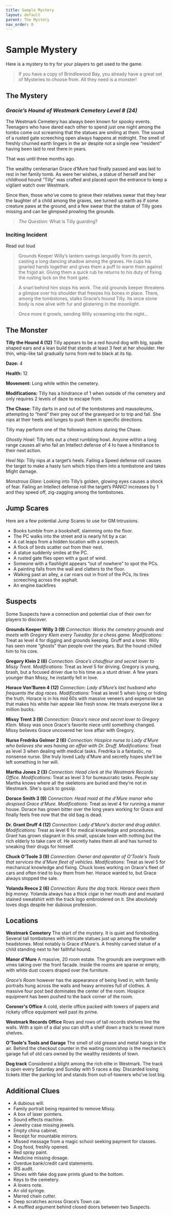 ```yaml
---
title: Sample Mystery
layout: default
parent: The Mystery
nav_order: 0
---
```

# Sample Mystery
Here is a mystery to try for your players to get used to the game. 

> If you have a copy of Brindlewood Bay, you already have a great set of Mysteries to choose from. All they need is a monster!

## The Mystery

### *Gracie’s Hound of Westmark Cemetery Level 8 (24)*

The Westmark Cemetery has always been known for spooky events. Teenagers who have dared each other to spend just one night among the tombs come out screaming that the statues are smiling at them. The sound of a rusted gate screeching open always happens at midnight. The smell of freshly churned earth lingers in the air despite not a single new “resident” having been laid to rest there in years.

That was until three months ago.

The wealthy centenarian Grace d’Mure had finally passed and was laid to rest in her family tomb. As were her wishes, a statue of herself and her childhood hound “Tilly” was crafted and placed upon the entrance to keep a vigilant watch over Westmark.

Since then, those who’ve come to grieve their relatives swear that they hear the laughter of a child among the graves, see turned up earth as if some creature paws at the ground, and a few swear that the statue of Tilly goes missing and can be glimpsed prowling the grounds. 

> *The Question:* What is Tilly guarding?

### Inciting Incident
Read out loud

> Grounds Keeper Willy’s lantern swings languidly from its perch, casting a long dancing shadow among the graves. He cups his gnarled hands together and gives them a puff to warm them against the frigid air. Giving them a quick rub he returns to his duty of fixing the rusting lock on the front gate. 

> A snarl behind him stops his work. The old grounds keeper threatens a glimpse over his shoulder that freezes his bones in place. There, among the tombstones, stalks Gracie’s hound Tilly. Its once stone body is now alive with fur and glistening in the moonlight. 

> Once more it growls, sending Willy screaming into the night… 

## The Monster
**Tilly the Hound 4 (12)**
Tilly appears to be a red hound dog with big, spade shaped ears and a lean build that stands at least 3 feet at her shoulder. Her thin, whip-like tail gradually turns from red to black at its tip.

**Daze:** 4

**Health:** 12

**Movement:** Long while within the cemetery.

**Modifications:** Tilly has a hindrance of 1 when outside of rhe cemetery and only requires 2 levels of daze to escape from.

**The Chase:** Tilly darts in and out of the tombstones and mausoleums, attempting to “herd” their prey out of the graveyard or to trip and fall. She nips at their heels and lunges to push them in specific directions.

Tilly may perform one of the following actions during the Chase.

*Ghostly Howl:* Tilly lets out a chest rumbling howl. Anyone within a long range causes all who fail an Intellect defense of 4 to have a hindrance to their next action.

*Heel Nip:* Tilly nips at a target’s heels. Failing a Speed defense roll causes the target to make a hasty turn which trips them into a tombstone and takes Might damage.

*Monstrous Glare:* Looking into Tilly’s golden, glowing eyes causes a shock of fear. Failing an Intellect defense roll the target’s PANIC! increases by 1 and they speed off, zig-zagging among the tombstones.

## Jump Scares
Here are a few potential Jump Scares to use for GM Intrusions.
* Books tumble from a bookshelf, slamming onto the floor.
* The PC walks into the street and is nearly hit by a car.
* A cat leaps from a hidden location with a screech.
* A flock of birds scatter out from their nest.
* A statue suddenly smiles at the PC.
* A rusted gate flies open with a gust of wind.
* Someone with a flashlight appears “out of nowhere” to spot the PCs.
* A painting falls from the wall and clatters to the floor.
* Walking past an alley, a car roars out in front of the PCs, its tires screeching across the asphalt.
* An engine backfires 

## Suspects
Some Suspects have a connection and potential clue of their own for players to discover. 

**Grounds Keeper Willy 3 (9)**
*Connection: Works the cemetery grounds and meets with Gregory Klein every Tuesday for a chess game.* 
*Modifications:* Treat as level 4 for digging and grounds keeping.
Gruff and a loner. Willy has seen more “ghosts” than people over the years. But the hound chilled him to his core.


**Gregory Klein 2 (6)**
*Connection: Grace’s chauffeur and secret lover to Missy Trent.*
*Modifications:* Treat as level 5 for driving.
Gregory is young, brash, but a focused driver due to his time as a stunt driver. A few years younger than Missy, he instantly fell in love.

**Horace Von’Buren 4 (12)**
*Connection: Lady d’Mure’s last husband who frequents the dog races.*
*Modifications:* Treat as level 5 when lying or hiding the truth.
Horace is in his mid 60s with massive veneers and expensive tan that makes his white hair appear like fresh snow. He treats everyone like a million bucks.

**Missy Trent 3 (9)**
*Connection: Grace’s niece and secret lover to Gregory Klein.*
Missy was once Grace's favorite niece until something changed. Missy believes Grace uncovered her love affair with Gregory.

**Nurse Fredrika Gelmer 2 (6)**
*Connection: Hospice nurse to Lady d’Mure who believes she was having an affair with Dr. Druff.*
*Modifications:* Treat as level 3 when dealing with medical tasks.
Fredrika is a fantastic, no nonsense nurse. She truly loved Lady d’Mure and secretly hopes she’ll be left something in her will.

**Martha Jones 2 (3)**
*Connection: Head clerk at the Westmark Records Office.*
*Modifications:* Treat as level 3 for bureaucratic tasks.
People say Martha knows where all the skeletons are buried and they're not in Westmark. She's quick to gossip.

**Dorace Smith 3 (9)**
*Connection: Head maid at the d’Mure manor who despised Grace d’Mure.*
*Modifications:* Treat as level 4 for running a manor house.
Dorace has grown bitter over the long years working for Grace and finally feels free now that the old bag is dead.

**Dr. Grant Druff 4 (12)**
*Connection: Lady d’Mure's doctor and drug addict.*
*Modifications:* Treat as level 6 for medical knowledge and procedures.
Grant has grown stagnant in this small, upscale town with nothing but the rich elderly to take care of. He secretly hates them all and has turned to sneaking their drugs for himself.

**Chuck O’Toole 3 (9)**
*Connection: Owner and operator of O’Toole's Tools that services the d’Mure fleet of vehicles.*
*Modifications:* Treat as level 5 for mechanical knowledge and fixing.
Chuck loves working on Grace's fleet of cars and often tried to buy them from her. Horace wanted to, but Grace always stopped the sale.

**Yolanda Reece 2 (6)**
*Connection: Runs the dog track. Horace owes them big money.*
Yolanda always has a thick cigar in her mouth and and mustard stained sweatshirt with the track logo embroidered on it. She absolutely loves dogs despite her dubious profession.

## Locations
**Westmark Cemetery**
The start of the mystery. It is quiet and foreboding. Several tall tombstones with intricate statues just up among the smaller headstones. Most notably is Grace d’Mure's. A freshly carved statue of a child standing next to her faithful hound.

**Manor d’Mure**
A massive, 20 room estate. The grounds are overgrown with vines taking over the front facade. Inside the rooms are sparse or empty, with white dust covers draped over the furniture.

*Grace’s Room* however has the appearance of being lived in, with family portraits hung across the walls and heavy armoires full of clothes. A massive four post bed dominates the center of the room. Hospice equipment has been pushed to the back corner of the room.

**Coroner's Office**
A cold, sterile office packed with towers of papers and rickety office equipment well past its prime.

**Westmark Records Office**
Rows and rows of tall records shelves line the walls. With a spin of a dial you can shift a shelf down a track to reveal more shelves.

**O’Toole's Tools and Garage**
The smell of old grease and metal hangs in the air. Behind the checkout counter in the waiting room/shop is the mechanic’s garage full of old cars owned by the wealthy residents of town.

**Dog track**
Considered a blight among the rich elite in Westmark. The track is open every Saturday and Sunday with 5 races a day. Discarded losing tickets litter the parking lot and stands from out-of-towners who’ve lost big.

## Additional Clues
* A dubious will.
* Family portrait being repainted to remove Missy.
* A box of laser pointers.
* Sound effects machine.
* Jewelry case missing jewels.
* Empty china cabinet.
* Receipt for mountable mirrors.
* Missed message from a magic school seeking payment for classes.
* Dog food, freshly opened.
* Red spray paint.
* Medicine missing dosage.
* Overdue bank/credit card statements.
* IRS audit.
* Shoes with fake dog paw prints glued to the bottom.
* Keys to the cemetery.
* A lovers note.
* An old syringe.
* Marred chain cutter.
* Deep scratches across Grace’s Town car.
* A muffled argument behind closed doors between two Suspects.
